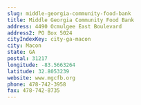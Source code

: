 ```yaml
---
slug: middle-georgia-community-food-bank
title: Middle Georgia Community Food Bank
address: 4490 Ocmulgee East Boulevard
address2: PO Box 5024
cityIndexKey: city-ga-macon
city: Macon
state: GA
postal: 31217
longitude: -83.5663264
latitude: 32.8053239
website: www.mgcfb.org
phone: 478-742-3958
fax: 478-742-8735
---
```

